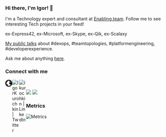 ### Hi there, I'm Igor! 👋

I'm a Technology expert and consultant at [Enabling.team][website]. Follow me to see interesting Tech projects in your feed!

ex-Express42, ex-Microsoft, ex-Skype, ex-Qik, ex-Scalaxy

[My public talks](https://github.com/ikurochkin/public-talks/blob/main/README.md) about #devops, #teamtopologies, #platformengineering, #developerexperience.

Ask me about anything [here](https://github.com/ikurochkin/ikurochkin/issues).

### Connect with me

[<img align="left" alt="enabling.team" width="22" src="https://raw.githubusercontent.com/iconic/open-iconic/master/svg/globe.svg" />][website]
[<img align="left" alt="IgorKurochkin | Twitter" width="22" src="https://cdn.jsdelivr.net/npm/simple-icons@v3/icons/twitter.svg" />][twitter]
[<img align="left" alt="ikurochkin | LinkedIn" width="22" src="https://cdn.jsdelivr.net/npm/simple-icons@v3/icons/linkedin.svg" />][linkedin]<br />

![](https://komarev.com/ghpvc/?username=ikurochkin)
![](https://hit.yhype.me/github/profile?user_id=330798)

[website]: https://enabling.team
[twitter]: https://twitter.com/IgorKurochkin
[linkedin]: https://linkedin.com/in/ikurochkin

### Metrics
![Metrics](https://metrics.lecoq.io/ikurochkin?template=classic&repositories.batch=100&base.header=0&base.metadata=0&people=1&base=header%2C%20activity%2C%20community%2C%20repositories%2C%20metadata&base.indepth=false&base.hireable=false&base.skip=false&people=false&people.limit=28&people.identicons=false&people.identicons.hide=false&people.size=28&people.types=followers%2C%20following&people.shuffle=false&config.timezone=Europe%2FMoscow)

